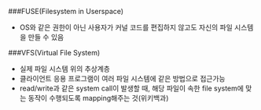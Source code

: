 ###FUSE(Filesystem in Userspace)
- OS와 같은 권한이 아닌 사용자가 커널 코드를 편집하지 않고도 자신의 파일 시스템을 만들 수 있음

###VFS(Virtual File System)
- 실제 파일 시스템 위의 추상계층
- 클라이언트 응용 프로그램이 여러 파일 시스템에 같은 방법으로 접근가능
- read/write과 같은 system call이 발생할 때, 해당 파일이 속한 file system에 맞는 동작이 수행되도록 mapping해주는 것(위키백과)
